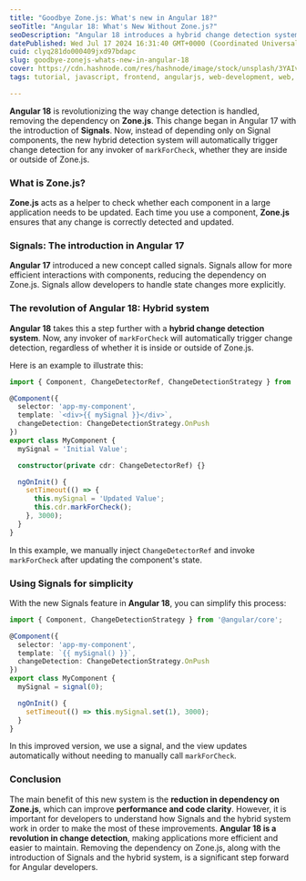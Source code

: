 ```yaml
---
title: "Goodbye Zone.js: What's new in Angular 18?"
seoTitle: "Angular 18: What's New Without Zone.js?"
seoDescription: "Angular 18 introduces a hybrid change detection system, reducing Zone.js dependency, enhancing performance, and adding the new Signals feature"
datePublished: Wed Jul 17 2024 16:31:40 GMT+0000 (Coordinated Universal Time)
cuid: clyq281do000409jxd97bdapc
slug: goodbye-zonejs-whats-new-in-angular-18
cover: https://cdn.hashnode.com/res/hashnode/image/stock/unsplash/3YAIvBNlZM4/upload/66567b96945a70129a48ac7856ca33d2.jpeg
tags: tutorial, javascript, frontend, angularjs, web-development, web, angular, angular-2, webdev, typescript, frontend-development, signals

---
```


**Angular 18** is revolutionizing the way change detection is handled, removing the dependency on **Zone.js**. This change began in Angular 17 with the introduction of **Signals**. Now, instead of depending only on Signal components, the new hybrid detection system will automatically trigger change detection for any invoker of `markForCheck`, whether they are inside or outside of Zone.js.

### What is Zone.js?

**Zone.js** acts as a helper to check whether each component in a large application needs to be updated. Each time you use a component, **Zone.js** ensures that any change is correctly detected and updated.

### Signals: The introduction in Angular 17

**Angular 17** introduced a new concept called signals. Signals allow for more efficient interactions with components, reducing the dependency on Zone.js. Signals allow developers to handle state changes more explicitly.

### The revolution of Angular 18: Hybrid system

**Angular 18** takes this a step further with a **hybrid change detection system**. Now, any invoker of `markForCheck` will automatically trigger change detection, regardless of whether it is inside or outside of Zone.js.

Here is an example to illustrate this:

```typescript
import { Component, ChangeDetectorRef, ChangeDetectionStrategy } from '@angular/core';

@Component({
  selector: 'app-my-component',
  template: `<div>{{ mySignal }}</div>`,
  changeDetection: ChangeDetectionStrategy.OnPush
})
export class MyComponent {
  mySignal = 'Initial Value';

  constructor(private cdr: ChangeDetectorRef) {}

  ngOnInit() {
    setTimeout(() => {
      this.mySignal = 'Updated Value';
      this.cdr.markForCheck();
    }, 3000);
  }
}
```

In this example, we manually inject `ChangeDetectorRef` and invoke `markForCheck` after updating the component's state.

### Using Signals for simplicity

With the new Signals feature in **Angular 18**, you can simplify this process:

```typescript
import { Component, ChangeDetectionStrategy } from '@angular/core';

@Component({
  selector: 'app-my-component',
  template: `{{ mySignal() }}`,
  changeDetection: ChangeDetectionStrategy.OnPush
})
export class MyComponent {
  mySignal = signal(0);

  ngOnInit() {
    setTimeout(() => this.mySignal.set(1), 3000);
  }
}
```

In this improved version, we use a signal, and the view updates automatically without needing to manually call `markForCheck`.

### Conclusion

The main benefit of this new system is the **reduction in dependency on Zone.js**, which can improve **performance and code clarity**. However, it is important for developers to understand how Signals and the hybrid system work in order to make the most of these improvements. **Angular 18 is a revolution in change detection**, making applications more efficient and easier to maintain. Removing the dependency on Zone.js, along with the introduction of Signals and the hybrid system, is a significant step forward for Angular developers.